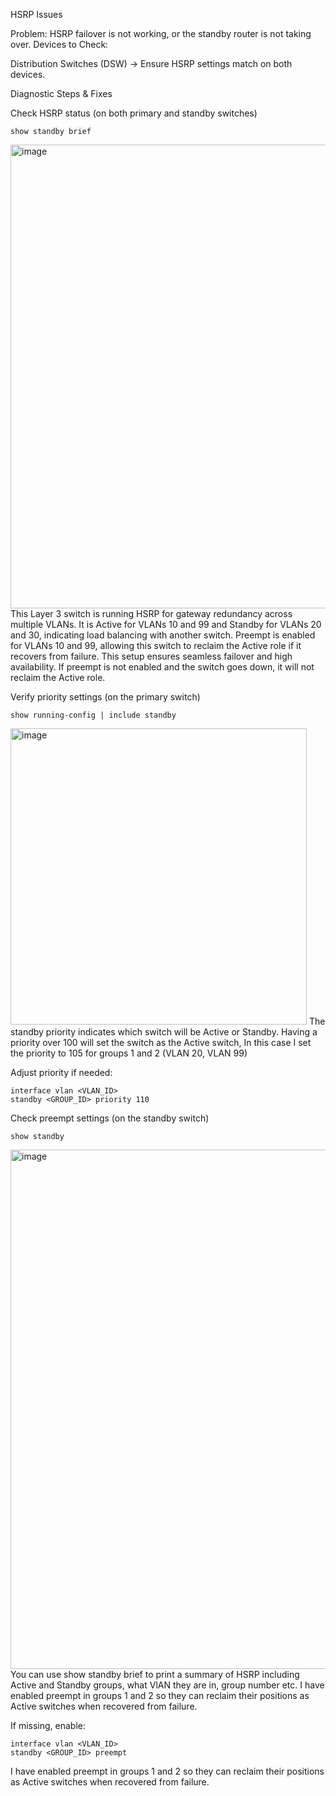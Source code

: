 HSRP Issues

Problem: HSRP failover is not working, or the standby router is not taking over.
Devices to Check:

Distribution Switches (DSW) → Ensure HSRP settings match on both devices.

Diagnostic Steps & Fixes

  Check HSRP status (on both primary and standby switches)

    show standby brief
<img width="742" alt="image" src="https://github.com/user-attachments/assets/6d2eedc8-dd33-4eca-ad51-3f55ea4be813" />
This Layer 3 switch is running HSRP for gateway redundancy across multiple VLANs. It is Active for VLANs 10 and 99 and Standby for VLANs 20 and 30, indicating load balancing with another switch. Preempt is enabled for VLANs 10 and 99, allowing this switch to reclaim the Active role if it recovers from failure. This setup ensures seamless failover and high availability. If preempt is not enabled and the switch goes down, it will not reclaim the Active role.


Verify priority settings (on the primary switch)

    show running-config | include standby

<img width="474" alt="image" src="https://github.com/user-attachments/assets/75c9c3c1-0e64-4dc5-92a1-89263d2c7dc3" />
The standby priority indicates which switch will be Active or Standby. Having a priority over 100 will set the switch as the Active switch, In this case I set the priority to 105 for groups 1 and 2 (VLAN 20, VLAN 99)

    

  Adjust priority if needed:

    interface vlan <VLAN_ID>
    standby <GROUP_ID> priority 110

Check preempt settings (on the standby switch)

    show standby
<img width="831" alt="image" src="https://github.com/user-attachments/assets/447e2edb-f26f-4d33-ae8c-0b7b9389a54e" />
You can use show standby brief to print a summary of HSRP including Active and Standby groups, what VlAN they are in, group number etc. I have enabled preempt in groups 1 and 2 so they can reclaim their positions as Active switches when recovered from failure.


  If missing, enable:

    interface vlan <VLAN_ID>
    standby <GROUP_ID> preempt
I have enabled preempt in groups 1 and 2 so they can reclaim their positions as Active switches when recovered from failure.


